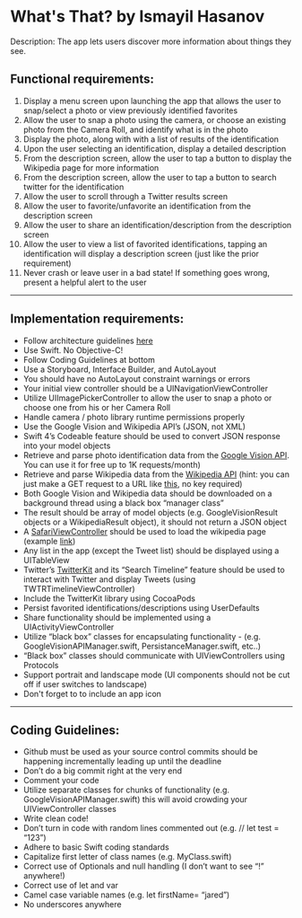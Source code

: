 #  What's That? by Ismayil Hasanov

Description: The app lets users discover more information about things they see.

## Functional requirements:
1) Display a menu screen upon launching the app that allows the user to snap/select a photo or view previously identified favorites
2) Allow the user to snap a photo using the camera, or choose an existing photo from the Camera Roll, and identify what is in the photo
3) Display the photo, along with with a list of results of the identification
4) Upon the user selecting an identification, display a detailed description
5) From the description screen, allow the user to tap a button to display the Wikipedia page for more information
6) From the description screen, allow the user to tap a button to search twitter for the identification
7) Allow the user to scroll through a Twitter results screen
8) Allow the user to favorite/unfavorite an identification from the description screen
9) Allow the user to share an identification/description from the description screen
10) Allow the user to view a list of favorited identifications, tapping an identification will display a description screen (just like the prior requirement)
11) Never crash or leave user in a bad state! If something goes wrong, present a helpful alert to the user
---
## Implementation requirements:
* Follow architecture guidelines [here](https://docs.google.com/drawings/d/1Kc6rPKa9k94aPkwGJZHOgSF776gEFbRDpDvEQeVXceU/edit?usp=sharing)
* Use Swift. No Objective-C!
* Follow Coding Guidelines at bottom
* Use a Storyboard, Interface Builder, and AutoLayout
* You should have no AutoLayout constraint warnings or errors
* Your initial view controller should be a UINavigationViewController
* Utilize UIImagePickerController to allow the user to snap a photo or choose one from his or her Camera Roll
* Handle camera / photo library runtime permissions properly
* Use the Google Vision and Wikipedia API’s (JSON, not XML)
* Swift 4’s Codeable feature should be used to convert JSON response into your model objects
* Retrieve and parse photo identification data from the [Google Vision API](https://cloud.google.com/vision/). You can use it for free up to 1K requests/month)
* Retrieve and parse Wikipedia data from the [Wikipedia API](https://www.mediawiki.org/wiki/API:Main_page) (hint: you can just make a GET request to a URL like [this](https://en.wikipedia.org/w/api.php?format=json&action=query&prop=extracts&exintro=&explaintext=&titles=iPhone), no key required)
* Both Google Vision and Wikipedia data should be downloaded on a background thread using a black box “manager class”
* The result should be array of model objects (e.g. GoogleVisionResult objects or a WikipediaResult object), it should not return a JSON object
* A [SafariViewController](https://www.hackingwithswift.com/read/32/3/how-to-use-sfsafariviewcontroller-to-browse-a-web-page) should be used to load the wikipedia page (example [link](https://en.wikipedia.org/?curid=16161443))
* Any list in the app (except the Tweet list) should be displayed using a UITableView
* Twitter’s [TwitterKit](https://dev.twitter.com/twitterkit/ios/overview) and its “Search Timeline” feature should be used to interact with Twitter and display Tweets (using TWTRTimelineViewController)
* Include the TwitterKit library using CocoaPods
* Persist favorited identifications/descriptions using UserDefaults
* Share functionality should be implemented using a UIActivityViewController
* Utilize “black box” classes for encapsulating functionality - (e.g. GoogleVisionAPIManager.swift, PersistanceManager.swift, etc..)
* “Black box” classes should communicate with UIViewControllers using Protocols
* Support portrait and landscape mode (UI components should not be cut off if user switches to landscape)
* Don't forget to to include an app icon
---
## Coding Guidelines:
* Github must be used as your source control commits should be happening incrementally leading up until the deadline
* Don’t do a big commit right at the very end
* Comment your code
* Utilize separate classes for chunks of functionality (e.g. GoogleVisionAPIManager.swift) this will avoid crowding your UIViewController classes
* Write clean code!
* Don’t turn in code with random lines commented out (e.g. // let test = “123”)
* Adhere to basic Swift coding standards
* Capitalize first letter of class names (e.g. MyClass.swift)
* Correct use of Optionals and null handling (I don’t want to see “!” anywhere!)
* Correct use of let and var
* Camel case variable names (e.g. let firstName= “jared”)
* No underscores anywhere